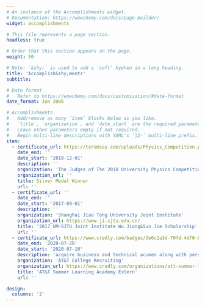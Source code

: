 ```yaml
---
# An instance of the Accomplishments widget.
# Documentation: https://wowchemy.com/docs/page-builder/
widget: accomplishments

# This file represents a page section.
headless: true

# Order that this section appears on the page.
weight: 50

# Note: `&shy;` is used to add a 'soft' hyphen in a long heading.
title: 'Accomplish&shy;ments'
subtitle:

# Date format
#   Refer to https://wowchemy.com/docs/customization/#date-format
date_format: Jan 2006

# Accomplishments.
#   Add/remove as many `item` blocks below as you like.
#   `title`, `organization`, and `date_start` are the required parameters.
#   Leave other parameters empty if not required.
#   Begin multi-line descriptions with YAML's `|2-` multi-line prefix.
item:
  - certificate_url: https://txramsey.com/uploads/Physics_Competition.pdf
    date_end: ''
    date_start: '2018-12-01'
    description: ''
    organization: 'The Judges of The 2018 University Physics Competition'
    organization_url: ''
    title: Silver Medal Winner
    url: ''
  - certificate_url: ''
    date_end: ''
    date_start: '2017-09-01'
    description: ''
    organization: 'Shanghai Jiao Tong University Joint Institute'
    organization_url: https://www.ji.sjtu.edu.cn/
    title: '2017 UM-SJTU Joint Institute Wu Jiong&Sun Jie Scholarship'
    url: ''
  - certificate_url: https://www.credly.com/badges/3e6c2a3d-70fd-4df0-b5c7-1c4b909b4a68
    date_end: '2020-07-20'
    date_start: '2020-07-10'
    description: 'acquire business and technical acumen along with personal growth and professional development'
    organization: 'AT&T College Recruiting'
    organization_url: https://www.credly.com/organizations/att-summer-learning-academy/badges
    title: 'AT&T Summer Learning Academy Extern'
    url: ''

design:
  columns: '2'
---
```

